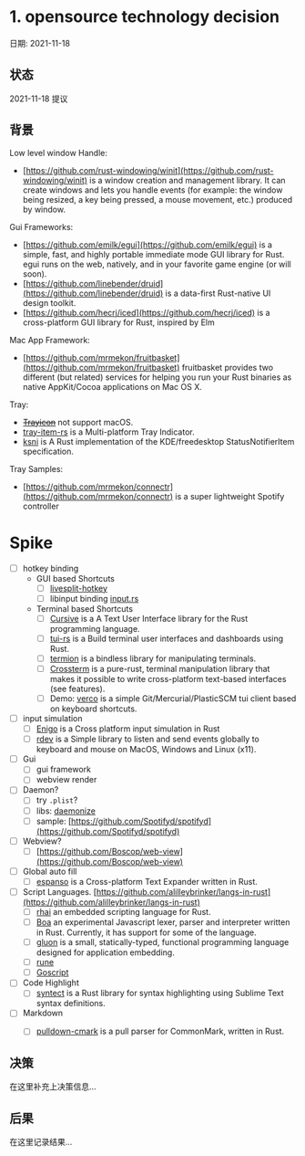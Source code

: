 # 1. opensource technology decision

日期: 2021-11-18

## 状态

2021-11-18 提议

## 背景

Low level window Handle:

- [https://github.com/rust-windowing/winit](https://github.com/rust-windowing/winit) is a window creation and management library. It can create windows and lets you handle events (for example: the window being resized, a key being pressed, a mouse movement, etc.) produced by window.

Gui Frameworks:

- [https://github.com/emilk/egui](https://github.com/emilk/egui)  is a simple, fast, and highly portable immediate mode GUI library for Rust. egui runs on the web, natively, and in your favorite game engine (or will soon).
- [https://github.com/linebender/druid](https://github.com/linebender/druid) is a data-first Rust-native UI design toolkit.
- [https://github.com/hecrj/iced](https://github.com/hecrj/iced) is a cross-platform GUI library for Rust, inspired by Elm

Mac App Framework:

- [https://github.com/mrmekon/fruitbasket](https://github.com/mrmekon/fruitbasket) fruitbasket provides two different (but related) services for helping you run your Rust binaries as native AppKit/Cocoa applications on Mac OS X.

Tray:

- ~~[Trayicon](https://github.com/ciantic/trayicon-rs/)~~ not support macOS.
- [tray-item-rs](https://github.com/olback/tray-item-rs) is a  Multi-platform Tray Indicator.
- [ksni](https://github.com/iovxw/ksni) is A Rust implementation of the KDE/freedesktop StatusNotifierItem specification.

Tray Samples:

- [https://github.com/mrmekon/connectr](https://github.com/mrmekon/connectr) is a super lightweight Spotify controller


# Spike

- [ ] hotkey binding
    - GUI based Shortcuts
        - [ ] [livesplit-hotkey](https://github.com/LiveSplit/livesplit-core/tree/master/crates/livesplit-hotkey)
        - [ ] libinput binding [input.rs](https://github.com/Smithay/input.rs)
    - Terminal based Shortcuts
        - [ ] [Cursive](https://github.com/gyscos/Cursive) is a  A Text User Interface library for the Rust programming language.
        - [ ] [tui-rs](https://github.com/fdehau/tui-rs) is a  Build terminal user interfaces and dashboards using Rust.
        - [ ] [termion](https://crates.io/crates/termion) is a bindless library for manipulating terminals.
        - [ ] [Crossterm](https://github.com/crossterm-rs/crossterm) is a pure-rust, terminal manipulation library that makes it possible to write cross-platform text-based interfaces (see features).
        - [ ] Demo: [verco](https://github.com/vamolessa/verco) is a simple Git/Mercurial/PlasticSCM tui client based on keyboard shortcuts.
- [ ] input simulation
    - [ ] [Enigo](https://github.com/Enigo-rs/Enigo) is a  Cross platform input simulation in Rust
    - [ ] [rdev](https://github.com/Narsil/rdev) is a Simple library to listen and send events globally to keyboard and mouse on MacOS, Windows and Linux (x11).
- [ ] Gui
    - [ ] gui framework
    - [ ] webview render
- [ ] Daemon?
    - [ ] try `.plist`?
    - [ ] libs: [daemonize](https://github.com/knsd/daemonize)
    - [ ] sample: [https://github.com/Spotifyd/spotifyd](https://github.com/Spotifyd/spotifyd)
- [ ] Webview?
    - [ ] [https://github.com/Boscop/web-view](https://github.com/Boscop/web-view)
- [ ] Global auto fill
    - [ ] [espanso](https://github.com/federico-terzi/espanso) is a  Cross-platform Text Expander written in Rust.
- [ ] Script Languages. [https://github.com/alilleybrinker/langs-in-rust](https://github.com/alilleybrinker/langs-in-rust)
    - [ ] [rhai](https://github.com/rhaiscript/rhai) an embedded scripting language for Rust.
    - [ ] [Boa](https://github.com/boa-dev/boa) an experimental Javascript lexer, parser and interpreter written in Rust. Currently, it has support for some of the language.
    - [ ] [gluon](https://github.com/gluon-lang/gluon) is a small, statically-typed, functional programming language designed for application embedding.
    - [ ] [rune](https://github.com/rune-rs/rune)
    - [ ] [Goscript](https://github.com/oxfeeefeee/goscript)
- [ ] Code Highlight
    - [ ] [syntect](https://github.com/trishume/syntect) is a  Rust library for syntax highlighting using Sublime Text syntax definitions.
- [ ] Markdown
    - [ ] [pulldown-cmark](https://github.com/raphlinus/pulldown-cmark) is a pull parser for CommonMark, written in Rust.


## 决策

在这里补充上决策信息...

## 后果

在这里记录结果...
